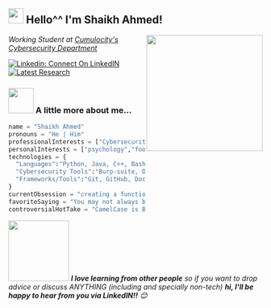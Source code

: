 <h2><img src="https://media3.giphy.com/media/v1.Y2lkPTc5MGI3NjExcHhyZWd1bzVpYmwzdGFzaTM4YWlnazcyazVuemwxNmR2bnNxNWRzeSZlcD12MV9pbnRlcm5hbF9naWZfYnlfaWQmY3Q9Zw/gHPOb1fEVWu5GHL2tk/giphy.gif" width="30"/> Hello^^ I'm Shaikh Ahmed!</h2>
<img align='right' src="https://media2.giphy.com/media/v1.Y2lkPTc5MGI3NjExaDVqNGZ2ZDkzMGwwd296dHRyYzg0eTdqYWo0MWdieG5jbm1uajVkbCZlcD12MV9pbnRlcm5hbF9naWZfYnlfaWQmY3Q9Zw/CuuSHzuc0O166MRfjt/giphy.gif" width="230">
<p><em>Working Student at <a href="https://www.cumulocity.com">Cumulocity's Cybersecurity Department
</em></p>

[![Linkedin: Connect On LinkedIN](https://img.shields.io/badge/-Connect%20On%LinkedIn-blue?style=flat-square&logo=Linkedin&logoColor=white&link=https://www.linkedin.com/in/shaikh-ahmed-5199a122b/)](https://www.linkedin.com/in/shaikh-ahmed-5199a122b/)
[![Latest Research](https://img.shields.io/badge/-shaikh-green?style=flat-square&link=https://ieeexplore.ieee.org/document/10592406)](https://ieeexplore.ieee.org/document/10592406)


### <img src="https://media.giphy.com/media/VgCDAzcKvsR6OM0uWg/giphy.gif" width="50"> A little more about me...  

```python
name = "Shaikh Ahmed"
pronouns = "He | Him"
professionalInterests = ["Cybersecurity","Information Security Management","Risk Management","Programming","DevSecOps"]
personalInterests = ["psychology","football","bouldering","poetry","literature","anime","cooking","socialising"]
technologies = {
  "Languages":"Python, Java, C++, Bash, SQL, YAML",
  "Cybersecurity Tools":"Burp-suite, OWASP ZAP, Wireshark, Nmap, Netcat, GHAS",
  "Frameworks/Tools":"Git, GitHub, Docker, Kubernetes, Django, Spring, Maven",
}
currentObsession = "creating a functional security system including SIEM, AI, Pipeline Automations and Endpoint Security on a personal network via a private server from an old laptop"
favoriteSaying = "You may not always be the smartest engineer in the room, but you can always strive to be the kindest"
controversialHotTake = "CamelCase is BETTER THAN snake_case!!!!!"
```


<img src="https://media1.giphy.com/media/v1.Y2lkPTc5MGI3NjExajJiOWI3aXk0cnljMmJwNzg5cGl5ZHRuOWNoaDIxeTNrMHExYjJucSZlcD12MV9pbnRlcm5hbF9naWZfYnlfaWQmY3Q9Zw/1hXY6iNdTFpTW4je85/giphy.gif" width="120"> <em><b>I love learning from other people</b> so if you want to drop advice or discuss ANYTHING (including and specially non-tech) <b>hi, I'll be happy to hear from you via LinkedIN!!</b> 😊</em>
